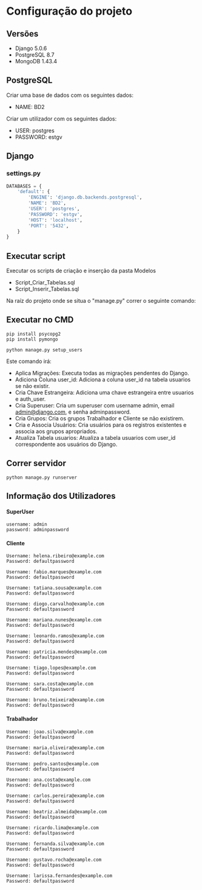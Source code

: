 # Configuração do projeto

## Versões

- Django 5.0.6
- PostgreSQL 8.7
- MongoDB 1.43.4

## PostgreSQL

Criar uma base de dados com os seguintes dados:

* NAME: BD2

Criar um utilizador com os seguintes dados:

* USER: postgres
* PASSWORD: estgv

## Django

### settings.py

```python
DATABASES = {
    'default': {
        'ENGINE': 'django.db.backends.postgresql',
        'NAME': 'BD2',
        'USER': 'postgres',
        'PASSWORD': 'estgv',
        'HOST': 'localhost',
        'PORT': '5432', 
    }
}
```

## Executar script

Executar os scripts de criação e inserção da pasta Modelos

- Script_Criar_Tabelas.sql
- Script_Inserir_Tabelas.sql

Na raíz do projeto onde se situa o "manage.py" correr o seguinte comando:

## Executar no CMD
``` 
pip install psycopg2
pip install pymongo
```

```shell
python manage.py setup_users
```

Este comando irá:

- Aplica Migrações: Executa todas as migrações pendentes do Django.
- Adiciona Coluna user_id: Adiciona a coluna user_id na tabela usuarios se não existir.
- Cria Chave Estrangeira: Adiciona uma chave estrangeira entre usuarios e auth_user.
- Cria Superuser: Cria um superuser com username admin, email admin@django.com, e senha adminpassword.
- Cria Grupos: Cria os grupos Trabalhador e Cliente se não existirem.
- Cria e Associa Usuários: Cria usuários para os registros existentes e associa aos grupos apropriados.
- Atualiza Tabela usuarios: Atualiza a tabela usuarios com user_id correspondente aos usuários do Django.

## Correr servidor

```shell
python manage.py runserver
```

## Informação dos Utilizadores

#### SuperUser

```
username: admin
password: adminpassword
```

#### Cliente

```
Username: helena.ribeiro@example.com
Password: defaultpassword

Username: fabio.marques@example.com
Password: defaultpassword

Username: tatiana.sousa@example.com
Password: defaultpassword

Username: diogo.carvalho@example.com
Password: defaultpassword

Username: mariana.nunes@example.com
Password: defaultpassword

Username: leonardo.ramos@example.com
Password: defaultpassword

Username: patricia.mendes@example.com
Password: defaultpassword

Username: tiago.lopes@example.com
Password: defaultpassword

Username: sara.costa@example.com
Password: defaultpassword

Username: bruno.teixeira@example.com
Password: defaultpassword
```

#### Trabalhador

```
Username: joao.silva@example.com
Password: defaultpassword

Username: maria.oliveira@example.com
Password: defaultpassword

Username: pedro.santos@example.com
Password: defaultpassword

Username: ana.costa@example.com
Password: defaultpassword

Username: carlos.pereira@example.com
Password: defaultpassword

Username: beatriz.almeida@example.com
Password: defaultpassword

Username: ricardo.lima@example.com
Password: defaultpassword

Username: fernanda.silva@example.com
Password: defaultpassword

Username: gustavo.rocha@example.com
Password: defaultpassword

Username: larissa.fernandes@example.com
Password: defaultpassword
```